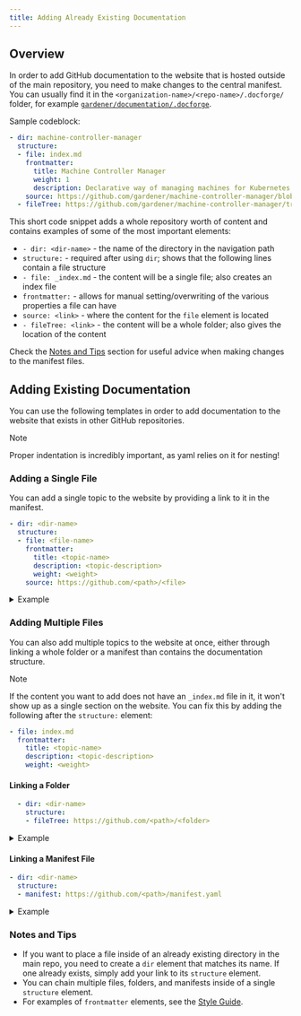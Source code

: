 ```yaml
---
title: Adding Already Existing Documentation
---
```


## Overview

In order to add GitHub documentation to the website that is hosted outside of the main repository, you need to make changes to the central manifest. You can usually find it in the `<organization-name>/<repo-name>/.docforge/` folder, for example [`gardener/documentation/.docforge`](https://github.com/gardener/documentation/tree/master/.docforge).

Sample codeblock:
```yaml
- dir: machine-controller-manager
  structure:
  - file: index.md
    frontmatter:
      title: Machine Controller Manager
      weight: 1
      description: Declarative way of managing machines for Kubernetes cluster
    source: https://github.com/gardener/machine-controller-manager/blob/master/README.md
  - fileTree: https://github.com/gardener/machine-controller-manager/tree/master/docs
```

This short code snippet adds a whole repository worth of content and contains examples of some of the most important elements:
- `- dir: <dir-name>` - the name of the directory in the navigation path
- `structure:` - required after using `dir`; shows that the following lines contain a file structure
- `- file: _index.md` - the content will be a single file; also creates an index file
- `frontmatter:` - allows for manual setting/overwriting of the various properties a file can have
- `source: <link>` - where the content for the `file` element is located
- `- fileTree: <link>` - the content will be a whole folder; also gives the location of the content

Check the [Notes and Tips](#notes-and-tips) section for useful advice when making changes to the manifest files.

## Adding Existing Documentation

You can use the following templates in order to add documentation to the website that exists in other GitHub repositories.

> [!NOTE]
> Proper indentation is incredibly important, as yaml relies on it for nesting!

### Adding a Single File

You can add a single topic to the website by providing a link to it in the manifest.

```yaml
- dir: <dir-name>
  structure:
  - file: <file-name>
    frontmatter:
      title: <topic-name>
      description: <topic-description>
      weight: <weight>
    source: https://github.com/<path>/<file>
```

<details>
<summary>Example</summary>

```yaml
- dir: dashboard
  structure:
  - file: index.md
    frontmatter:
      title: Dashboard
      description: The web UI for managing your projects and clusters
      weight: 3
    source: https://github.com/gardener/dashboard/blob/master/README.md
```
</details>

### Adding Multiple Files

You can also add multiple topics to the website at once, either through linking a whole folder or a manifest than contains the documentation structure.

> [!NOTE]
> If the content you want to add does not have an `_index.md` file in it, it won't show up as a single section on the website. You can fix this by adding the following after the `structure:` element:

```yaml
- file: index.md
  frontmatter:
    title: <topic-name>
    description: <topic-description>
    weight: <weight>
```

#### Linking a Folder

```yaml
  - dir: <dir-name>
    structure:
    - fileTree: https://github.com/<path>/<folder>
```

<details>
<summary>Example</summary>

```yaml
  - dir: development
    structure:
    - fileTree: https://github.com/gardener/gardener/tree/master/docs/development
```
</details>

#### Linking a Manifest File

```yaml
- dir: <dir-name>
  structure:
  - manifest: https://github.com/<path>/manifest.yaml
```

<details>
<summary>Example</summary>

```yaml
- dir: extensions
  structure:
  - manifest: https://github.com/gardener/documentation/blob/master/.docforge/documentation/gardener-extensions/gardener-extensions.yaml
```
</details>

### Notes and Tips

- If you want to place a file inside of an already existing directory in the main repo, you need to create a `dir` element that matches its name. If one already exists, simply add your link to its `structure` element.
- You can chain multiple files, folders, and manifests inside of a single `structure` element.
- For examples of `frontmatter` elements, see the [Style Guide](./style-guide/_index.md#front-matter).
